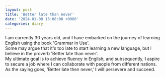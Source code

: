 ```yaml
---
layout: post
title: 'Better late than never'
date: '2024-01-08 13:00:00 +0900'
categories: diary
---
```


I am currently 30 years old, and I have embarked on the journey of learning English using the book 'Grammar in Use'.  
Some may argue that it's too late to start learning a new language, but I believe in the proverb 'Better late than never'.  
My ultimate goal is to achieve fluency in English, and subsequently, I aspire to secure a job where I can collaborate with people from different nations.  
As the saying goes, 'Better late then never,' I will persevere and succeed.  
